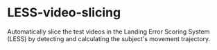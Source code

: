 # LESS-video-slicing
Automatically slice the test videos in the Landing Error Scoring System (LESS) by detecting and calculating the subject's movement trajectory.
